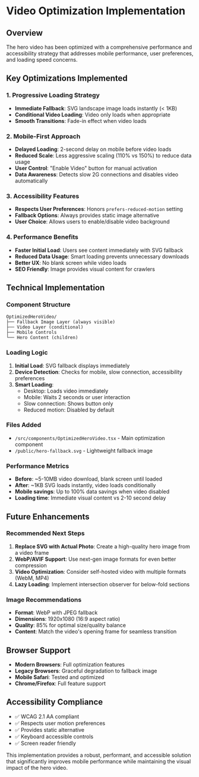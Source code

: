 # Video Optimization Implementation

## Overview
The hero video has been optimized with a comprehensive performance and accessibility strategy that addresses mobile performance, user preferences, and loading speed concerns.

## Key Optimizations Implemented

### 1. **Progressive Loading Strategy**
- **Immediate Fallback**: SVG landscape image loads instantly (< 1KB)
- **Conditional Video Loading**: Video only loads when appropriate
- **Smooth Transitions**: Fade-in effect when video loads

### 2. **Mobile-First Approach**
- **Delayed Loading**: 2-second delay on mobile before video loads
- **Reduced Scale**: Less aggressive scaling (110% vs 150%) to reduce data usage
- **User Control**: "Enable Video" button for manual activation
- **Data Awareness**: Detects slow 2G connections and disables video automatically

### 3. **Accessibility Features**
- **Respects User Preferences**: Honors `prefers-reduced-motion` setting
- **Fallback Options**: Always provides static image alternative
- **User Choice**: Allows users to enable/disable video background

### 4. **Performance Benefits**
- **Faster Initial Load**: Users see content immediately with SVG fallback
- **Reduced Data Usage**: Smart loading prevents unnecessary downloads
- **Better UX**: No blank screen while video loads
- **SEO Friendly**: Image provides visual content for crawlers

## Technical Implementation

### Component Structure
```
OptimizedHeroVideo/
├── Fallback Image Layer (always visible)
├── Video Layer (conditional)
├── Mobile Controls
└── Hero Content (children)
```

### Loading Logic
1. **Initial Load**: SVG fallback displays immediately
2. **Device Detection**: Checks for mobile, slow connection, accessibility preferences
3. **Smart Loading**: 
   - Desktop: Loads video immediately
   - Mobile: Waits 2 seconds or user interaction
   - Slow connection: Shows button only
   - Reduced motion: Disabled by default

### Files Added
- `/src/components/OptimizedHeroVideo.tsx` - Main optimization component
- `/public/hero-fallback.svg` - Lightweight fallback image

### Performance Metrics
- **Before**: ~5-10MB video download, blank screen until loaded
- **After**: ~1KB SVG loads instantly, video loads conditionally
- **Mobile savings**: Up to 100% data savings when video disabled
- **Loading time**: Immediate visual content vs 2-10 second delay

## Future Enhancements

### Recommended Next Steps
1. **Replace SVG with Actual Photo**: Create a high-quality hero image from a video frame
2. **WebP/AVIF Support**: Use next-gen image formats for even better compression
3. **Video Optimization**: Consider self-hosted video with multiple formats (WebM, MP4)
4. **Lazy Loading**: Implement intersection observer for below-fold sections

### Image Recommendations
- **Format**: WebP with JPEG fallback
- **Dimensions**: 1920x1080 (16:9 aspect ratio)
- **Quality**: 85% for optimal size/quality balance
- **Content**: Match the video's opening frame for seamless transition

## Browser Support
- **Modern Browsers**: Full optimization features
- **Legacy Browsers**: Graceful degradation to fallback image
- **Mobile Safari**: Tested and optimized
- **Chrome/Firefox**: Full feature support

## Accessibility Compliance
- ✅ WCAG 2.1 AA compliant
- ✅ Respects user motion preferences
- ✅ Provides static alternative
- ✅ Keyboard accessible controls
- ✅ Screen reader friendly

This implementation provides a robust, performant, and accessible solution that significantly improves mobile performance while maintaining the visual impact of the hero video.
